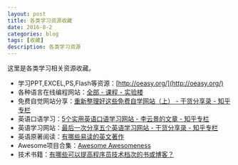 ```yaml
---
layout: post
title: 各类学习资源收藏
date: 2016-8-2
categories: blog
tags: [收藏]
description: 各类学习资源
---   
```


这里是各类学习相关资源收藏。

- 学习PPT,EXCEL,PS,Flash等资源：[http://oeasy.org/](http://oeasy.org/)          
- 各种语言在线编程网站：[全部 - 课程 - 实验楼](https://www.shiyanlou.com/courses/)     
- 免费自觉网站分享：[重新整理好这些免费自学网站（上） - 干货分享录 - 知乎专栏](https://zhuanlan.zhihu.com/p/22248046)
- 英语口语学习：[5个实用英语口语学习网站 - 李云景的文章 - 知乎专栏](https://zhuanlan.zhihu.com/p/21836320?refer=c_43889900)
- 英语学习网站：[最后一次分享五个英语学习网站 - 干货分享录 - 知乎专栏](https://zhuanlan.zhihu.com/p/22156395?refer=c_43889900)
- 英语原著阅读：[有哪些易读的英文著作](https://www.zhihu.com/question/24327190)
- Awesome项目合集：[Awesome Awesomeness](https://github.com/bayandin/awesome-awesomeness)
- 技术书籍：[有哪些可以提高程序员技术档次的书或博客？](https://www.zhihu.com/question/23821125#answer-42500600)